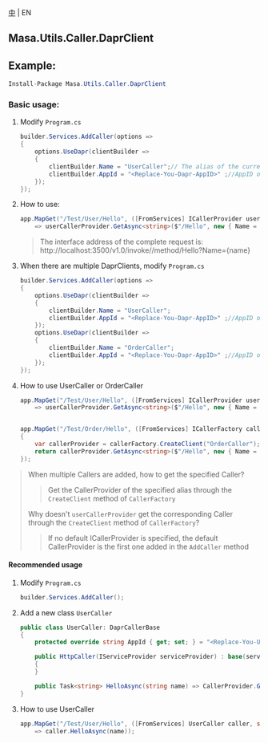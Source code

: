 [中](README.zh-CN.md) | EN

## Masa.Utils.Caller.DaprClient

## Example:

````c#
Install-Package Masa.Utils.Caller.DaprClient
````

### Basic usage:

1. Modify `Program.cs`

    ```` C#
    builder.Services.AddCaller(options =>
    {
        options.UseDapr(clientBuilder =>
        {
            clientBuilder.Name = "UserCaller";// The alias of the current Caller, when there is only one Provider, you can not assign a value to Name
            clientBuilder.AppId = "<Replace-You-Dapr-AppID>" ;//AppID of the callee dapr
        });
    });
    ````

2. How to use:

    ```` C#
    app.MapGet("/Test/User/Hello", ([FromServices] ICallerProvider userCallerProvider, string name)
        => userCallerProvider.GetAsync<string>($"/Hello", new { Name = name }));
    ````

   > The interface address of the complete request is: http://localhost:3500/v1.0/invoke/<Replace-You-Dapr-AppID>/method/Hello?Name={name}

3. When there are multiple DaprClients, modify `Program.cs`

    ```` C#
    builder.Services.AddCaller(options =>
    {
        options.UseDapr(clientBuilder =>
        {
            clientBuilder.Name = "UserCaller";
            clientBuilder.AppId = "<Replace-You-Dapr-AppID>" ;//AppID of the callee User service Dapr
        });
        options.UseDapr(clientBuilder =>
        {
            clientBuilder.Name = "OrderCaller";
            clientBuilder.AppId = "<Replace-You-Dapr-AppID>" ;//AppID of the callee Order service Dapr
        });
    });
    ````

4. How to use UserCaller or OrderCaller

    ```` C#
    app.MapGet("/Test/User/Hello", ([FromServices] ICallerProvider userCallerProvider, string name)
        => userCallerProvider.GetAsync<string>($"/Hello", new { Name = name }));


    app.MapGet("/Test/Order/Hello", ([FromServices] ICallerFactory callerFactory, string name) =>
    {
        var callerProvider = callerFactory.CreateClient("OrderCaller");
        return callerProvider.GetAsync<string>($"/Hello", new { Name = name });
    });
    ````

> When multiple Callers are added, how to get the specified Caller?
>> Get the CallerProvider of the specified alias through the `CreateClient` method of `CallerFactory`
>
> Why doesn't `userCallerProvider` get the corresponding Caller through the `CreateClient` method of `CallerFactory`?
>> If no default ICallerProvider is specified, the default CallerProvider is the first one added in the `AddCaller` method

#### Recommended usage

1. Modify `Program.cs`

    ```` C#
    builder.Services.AddCaller();
    ````

2. Add a new class `UserCaller`

    ```` C#
    public class UserCaller: DaprCallerBase
    {
        protected override string AppId { get; set; } = "<Replace-You-UserService-Dapr-AppID>";

        public HttpCaller(IServiceProvider serviceProvider) : base(serviceProvider)
        {
        }

        public Task<string> HelloAsync(string name) => CallerProvider.GetStringAsync($"/Hello", new { Name = name });
    }
    ````

3. How to use UserCaller

    ```` C#
    app.MapGet("/Test/User/Hello", ([FromServices] UserCaller caller, string name)
        => caller.HelloAsync(name));
    ````